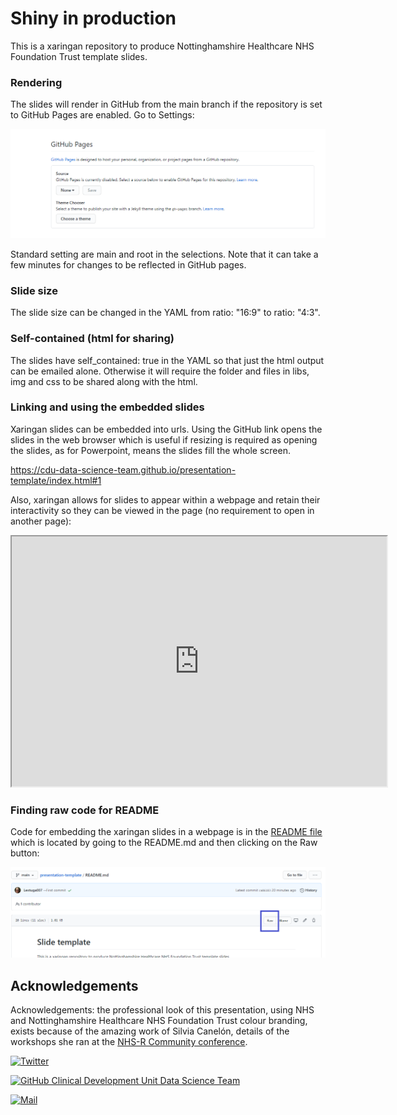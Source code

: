 # Shiny in production

This is a xaringan repository to produce Nottinghamshire Healthcare NHS Foundation Trust template slides. 

### Rendering

The slides will render in GitHub from the main branch if the repository is set to GitHub Pages are enabled. Go to Settings:

![](img/github-render.PNG)

Standard setting are main and root in the selections. Note that it can take a few minutes for changes to be reflected in GitHub pages.

### Slide size

The slide size can be changed in the YAML from ratio: "16:9" to ratio: "4:3".

### Self-contained (html for sharing)

The slides have self_contained: true in the YAML so that just the html output can be emailed alone. Otherwise it will require the folder and files in libs, img and css to be shared along with the html.


### Linking and using the embedded slides

Xaringan slides can be embedded into urls. Using the GitHub link opens the slides in the web browser which is useful if resizing is required as opening the slides, as for Powerpoint, means the slides fill the whole screen.

https://cdu-data-science-team.github.io/presentation-template/index.html#1

Also, xaringan allows for slides to appear within a webpage and retain their interactivity so they can be viewed in the page (no requirement to open in another page):

<iframe src="https://cdu-data-science-team.github.io/presentation-template/index.html#1" width="600" height="400" loading="lazy" allowfullscreen></iframe> <script>fitvids('.shareagain', {players: 'iframe'});</script>

### Finding raw code for README

Code for embedding the xaringan slides in a webpage is in the [README file](https://raw.githubusercontent.com/CDU-data-science-team/presentation-template/main/README.md) which is located by going to the README.md and then clicking on the Raw button:

![](img/github-readme-raw.PNG)

## Acknowledgements

Acknowledgements: the professional look of this presentation, using NHS and Nottinghamshire Healthcare NHS Foundation Trust colour branding, exists because of the amazing work of Silvia Canelón, details of the workshops she ran at the [NHS-R Community conference](https://spcanelon.github.io/xaringan-basics-and-beyond/index.html).

<a 
href="https://twitter.com/DataScienceNott" target="_blank"><img alt="Twitter" 
src="https://img.shields.io/twitter/follow/DataScienceNott" /></a>

<a href="https://github.com/CDU-data-science-team" target="_blank"><img alt="GitHub Clinical Development Unit Data Science Team" src="https://img.shields.io/badge/GitHub-black?logo=GitHub&style=for-the-badge"/></a> 

<a 
href="mailto:zoe.turner2@notthc.nhs.uk" target="_blank"><img alt="Mail"
src="https://img.shields.io/badge/-zoe.turner2@notthc.nhs.uk-c14438?style=flat-square&logo=Gmail&logoColor=white&link=mailto:zoe.turner2@notthc.nhs.uk"/></a>


